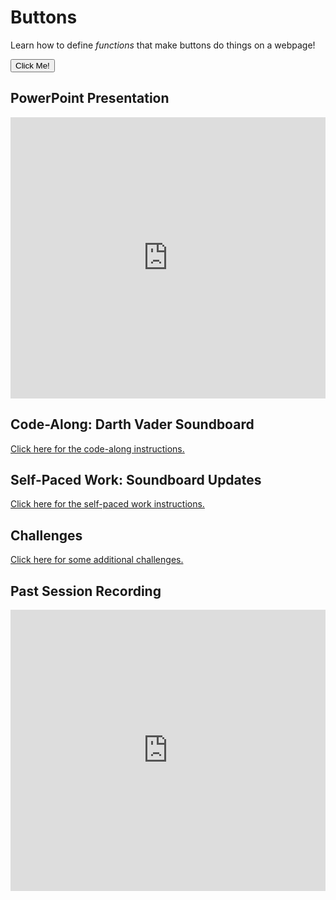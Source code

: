 # Buttons
Learn how to define _functions_ that make buttons do things on a webpage!


<button onclick="displayText()"> Click Me!</button>

<div id="textField" style="display: none;">
  This is the text that appears when you click the button.
</div>
<script>
  function displayText() {
  var text = document.getElementById("textField");
  text.style.display = "block";
}
    </script>

## PowerPoint Presentation
<iframe src='https://view.officeapps.live.com/op/embed.aspx?src=https://hylandtechclub.com/web-102/Buttons/Buttons.pptx' width='100%' height='450px' frameborder='0'></iframe>

## Code-Along: Darth Vader Soundboard
[Click here for the code-along instructions.](SoundboardCodeAlong.md)

## Self-Paced Work: Soundboard Updates
[Click here for the self-paced work instructions.](SelfPacedWork.md)

## Challenges
[Click here for some additional challenges.](Challenges.md)

## Past Session Recording
<iframe width="100%" height="450px" src="https://www.youtube.com/embed/QZ4Xf8K78dI" frameborder="0" allow="accelerometer; autoplay; clipboard-write; encrypted-media; gyroscope; picture-in-picture" allowfullscreen></iframe>
